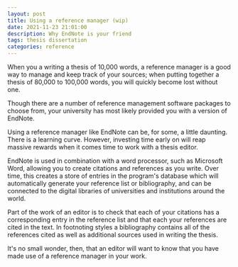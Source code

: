 ```yaml
---
layout: post
title: Using a reference manager (wip)
date: 2021-11-23 21:01:00
description: Why EndNote is your friend
tags: thesis dissertation
categories: reference
---
```


When you a writing a thesis of 10,000 words, a reference manager is a good way to manage and keep track of your sources; when putting together a thesis of 80,000 to 100,000 words, you will quickly become lost without one. 

Though there are a number of reference management software packages to choose from, your university has most likely provided you with a version of EndNote. 

Using a reference manager like EndNote can be, for some, a little daunting. There is a learning curve. However, investing time early on will reap massive rewards when it comes time to work with a thesis editor. 

EndNote is used in combination with a word processor, such as Microsoft Word, allowing you to create citations and references as you write. Over time, this creates a store of entries in the program's database which will automatically generate your reference list or bibliography, and can be connected to the digital libraries of universities and institutions around the world. 

Part of the work of an editor is to check that each of your citations has a corresponding entry in the reference list and that each your references are cited in the text. In footnoting styles a bibliography contains all of the references cited as well as additional sources used in writing the thesis. 

It's no small wonder, then, that an editor will want to know that you have made use of a reference manager in your work. 